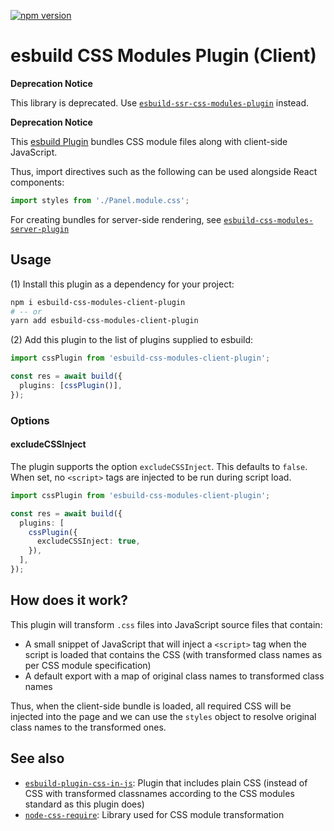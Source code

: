 [![npm version](https://badge.fury.io/js/esbuild-css-modules-client-plugin.svg)](https://badge.fury.io/js/esbuild-css-modules-client-plugin)

# esbuild CSS Modules Plugin (Client)

**Deprecation Notice**

This library is deprecated. Use [`esbuild-ssr-css-modules-plugin`](https://www.npmjs.com/package/esbuild-ssr-css-modules-plugin) instead.

**Deprecation Notice**

This [esbuild Plugin](https://esbuild.github.io/plugins/) bundles CSS module files along with client-side JavaScript.

Thus, import directives such as the following can be used alongside React components:

```typescript
import styles from './Panel.module.css';
```

For creating bundles for server-side rendering, see [`esbuild-css-modules-server-plugin`](https://www.npmjs.com/package/esbuild-css-modules-server-plugin)

## Usage

(1) Install this plugin as a dependency for your project:

```sh
npm i esbuild-css-modules-client-plugin
# -- or
yarn add esbuild-css-modules-client-plugin
```

(2) Add this plugin to the list of plugins supplied to esbuild:

```typescript
import cssPlugin from 'esbuild-css-modules-client-plugin';

const res = await build({
  plugins: [cssPlugin()],
});
```

### Options

#### excludeCSSInject

The plugin supports the option `excludeCSSInject`. This defaults to `false`. When set, no `<script>` tags are injected to be run during script load.

```typescript
import cssPlugin from 'esbuild-css-modules-client-plugin';

const res = await build({
  plugins: [
    cssPlugin({
      excludeCSSInject: true,
    }),
  ],
});
```

## How does it work?

This plugin will transform `.css` files into JavaScript source files that contain:

- A small snippet of JavaScript that will inject a `<script>` tag when the script is loaded that contains the CSS (with transformed class names as per CSS module specification)
- A default export with a map of original class names to transformed class names

Thus, when the client-side bundle is loaded, all required CSS will be injected into the page and we can use the `styles` object to resolve original class names to the transformed ones.

## See also

- [`esbuild-plugin-css-in-js`](https://github.com/karishmashuklaa/esbuild-plugin-css-in-js): Plugin that includes plain CSS (instead of CSS with transformed classnames according to the CSS modules standard as this plugin does)
- [`node-css-require`](https://www.npmjs.com/package/node-css-require): Library used for CSS module transformation
